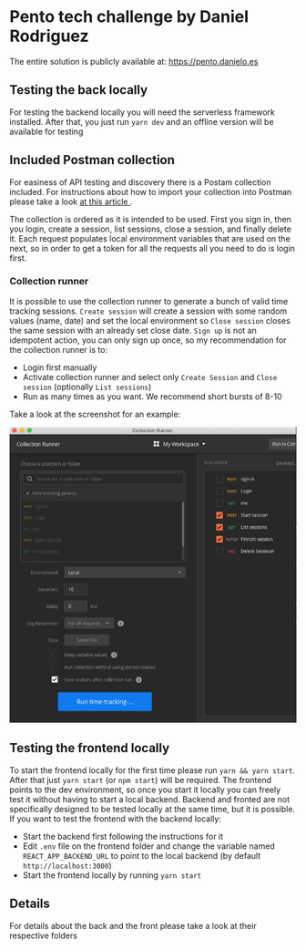 # Pento tech challenge by Daniel Rodriguez

The entire solution is publicly available at: https://pento.danielo.es

## Testing the back locally
For testing the backend locally you will need the serverless framework installed.
After that, you just run `yarn dev` and an offline version will be available for testing

## Included Postman collection
For easiness of API testing and discovery there is a Postam collection included.
For instructions about how to import your collection into Postman please take a look [at this article ](https://learning.getpostman.com/docs/postman/collections/data-formats/#importing-postman-data).

The collection is ordered as it is intended to be used. First you sign in, then you login, create a session, list sessions, close a session, and finally delete it.
Each request populates local environment variables that are used on the next, so in order to get a token for all the requests all you need to do is login first.

### Collection runner
It is possible to use the collection runner to generate a bunch of valid time tracking sessions.
`Create session` will create a session with some random values (name, date) and set the local environment so `Close session` closes the same session with an already set close date.
`Sign up` is not an idempotent action, you can only sign up once, so my recommendation for the collection runner is to:
- Login first manually
- Activate collection runner and select only `Create Session` and `Close session` (optionally `List sessions`)
- Run as many times as you want. We recommend short bursts of 8-10

Take a look at the screenshot for an example:

![collection runner screenshot](./collection-runnner.png "col-runner")

## Testing the frontend locally
To start the frontend locally for the first time please run `yarn && yarn start`. After that just `yarn start` (or `npm start`) will be required. The frontend points to the dev environment, so once you start it locally you can freely test it without having to start a local backend.
Backend and fronted are not specifically designed to be tested locally at the same time, but it is possible.
If you want to test the frontend with the backend locally:
- Start the backend first following the instructions for it
- Edit `.env` file on the frontend folder and change the variable named `REACT_APP_BACKEND_URL` to point to the local backend (by default `http://localhost:3000`)
- Start the frontend locally by running `yarn start`

## Details
For details about the back and the front please take a look at their respective folders